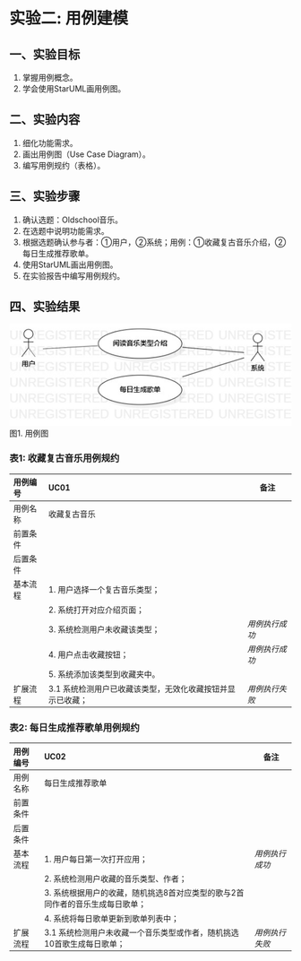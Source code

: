 # 实验二: 用例建模

## 一、实验目标

1. 掌握用例概念。
2. 学会使用StarUML画用例图。

## 二、实验内容

1. 细化功能需求。
2. 画出用例图（Use Case Diagram）。
3. 编写用例规约（表格）。

## 三、实验步骤

1. 确认选题：Oldschool音乐。
2. 在选题中说明功能需求。
3. 根据选题确认参与者：①用户，②系统；用例：①收藏复古音乐介绍，②每日生成推荐歌单。
4. 使用StarUML画出用例图。
5. 在实验报告中编写用例规约。

## 四、实验结果

![用例图](./lab2-UC01.jpg)  
图1. 用例图

### 表1: 收藏复古音乐用例规约
| 用例编号 | UC01 | 备注 |
| :------ | :--- | ---- |
| 用例名称 | 收藏复古音乐 |      　|
| 前置条件 |             |        |
| 后置条件 |             |        |
| 基本流程 | 1. 用户选择一个复古音乐类型； |               |
|  &nbsp; | 2. 系统打开对应介绍页面；     |               |
|  &nbsp; | 3. 系统检测用户未收藏该类型； | *用例执行成功* | 
|  &nbsp; | 4. 用户点击收藏按钮；        | *用例执行成功* |   
|  &nbsp; | 5. 系统添加该类型到收藏夹中。 |               |
| 扩展流程 | 3.1 系统检测用户已收藏该类型，无效化收藏按钮并显示已收藏；  | *用例执行失败* |

### 表2: 每日生成推荐歌单用例规约
| 用例编号 | UC02 | 备注 |
| :------ | :--- | ---- |
| 用例名称 | 每日生成推荐歌单 |      　|
| 前置条件 |                 |      　|
| 后置条件 |                 |      　|
| 基本流程 | 1. 用户每日第一次打开应用；                                     | *用例执行成功* |
|  &nbsp; | 2. 系统检测用户收藏的音乐类型、作者；                                     |               |
|  &nbsp; | 3. 系统根据用户的收藏，随机挑选8首对应类型的歌与2首同作者的音乐生成每日歌单； |               |
|  &nbsp; | 4. 系统将每日歌单更新到歌单列表中；                                        |               |
| 扩展流程 | 3.1 系统检测用户未收藏一个音乐类型或作者，随机挑选10首歌生成每日歌单；       | *用例执行失败* |
